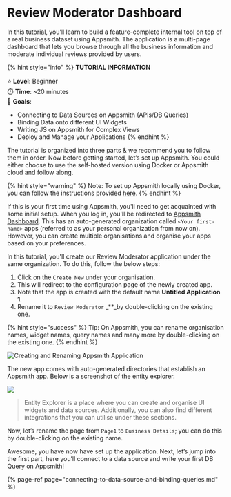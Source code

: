# Review Moderator Dashboard

In this tutorial, you’ll learn to build a feature-complete internal tool on top of a real business dataset using Appsmith. The application is a multi-page dashboard that lets you browse through all the business information and moderate individual reviews provided by users.

{% hint style="info" %}
**TUTORIAL INFORMATION**

⭐ **Level**: Beginner  
⏱️ **Time**: ~20 minutes  
🙌 **Goals**:

* Connecting to Data Sources on Appsmith \(APIs/DB Queries\)
* Binding Data onto different UI Widgets
* Writing JS on Appsmith for Complex Views
* Deploy and Manage your Applications
{% endhint %}

The tutorial is organized into three parts & we recommend you to follow them in order. Now before getting started, let’s set up Appsmith. You could either choose to use the self-hosted version using Docker or Appsmith cloud and follow along.

{% hint style="warning" %}
Note: To set up Appsmith locally using Docker, you can follow the instructions provided [here](https://docs.appsmith.com/setup/docker).
{% endhint %}

If this is your first time using Appsmith, you'll need to get acquainted with some initial setup. When you log in, you'll be redirected to [Appsmith Dashboard](https://app.appsmith.com/applications). This has an auto-generated organization called `<Your first-name>` apps \(referred to as your personal organization from now on\). However, you can create multiple organisations and organise your apps based on your preferences.

In this tutorial, you'll create our Review Moderator application under the same organization. To do this, follow the below steps:

1. Click on the `Create New` under your organisation.
2. This will redirect to the configuration page of the newly created app.
3. Note that the app is created with the default name **Untitled Application 1**.
4. Rename it to `Review Moderator` _\*\*_by double-clicking on the existing one.

{% hint style="success" %}
Tip: On Appsmith, you can rename organisation names, widget names, query names and many more by double-clicking on the existing one.
{% endhint %}

![Creating and Renaming Appsmith Application](https://lh3.googleusercontent.com/uTBER5l7d5mpWZ_PlFZMfnezoyS2B7mS3eQE91SuxhQKAE1zngWSlXQZIBtKV536Hr3lHM0j7E9ohmDOFq4EIILhrndO178PFeGgw0zplCEiXewAzrQQO5Lyt4NpZMAdlI0TngaW)

The new app comes with auto-generated directories that establish an Appsmith app. Below is a screenshot of the entity explorer.

![](https://lh3.googleusercontent.com/mIIYBrTl38OXm9gDaOQIlG-7PsCJBhBcmJmg3iJPheczmdCb_4sFZarfG_zhLko-9A1tqGfj5X4huj3Hx6uixGYRBXlKr-nCA-VD44CbY0l6uI_-evHvQ4udOe7N9uAFRjUZuL2h)

> Entity Explorer is a place where you can create and organise UI widgets and data sources. Additionally, you can also find different integrations that you can utilise under these sections.

Now, let’s rename the page from `Page1` to `Business Details`; you can do this by double-clicking on the existing name.

Awesome, you have now have set up the application. Next, let’s jump into the first part, here you’ll connect to a data source and write your first DB Query on Appsmith!

{% page-ref page="connecting-to-data-source-and-binding-queries.md" %}

